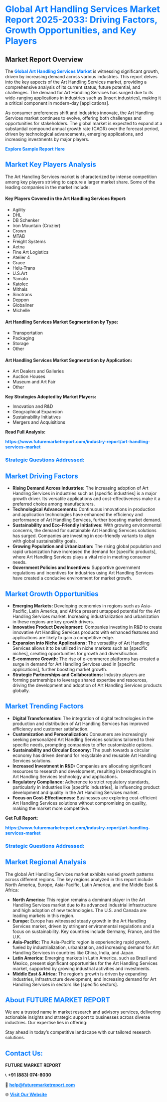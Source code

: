 <h1 style="color: #007BFF;">Global Art Handling Services Market Report 2025-2033: Driving Factors, Growth Opportunities, and Key Players</h1>

<section id="overview">
<h2>Market Report Overview</h2>
<p>The <a href="https://www.futuremarketreport.com/industry-report/art-handling-services-market" style="color: #007BFF; text-decoration: none;"><strong>Global Art Handling Services Market</strong></a> is witnessing significant growth, driven by increasing demand across various industries. This report delves into the key aspects of the Art Handling Services market, providing a comprehensive analysis of its current status, future potential, and challenges. The demand for Art Handling Services has surged due to its wide-ranging applications in industries such as [insert industries], making it a critical component in modern-day [applications].</p>
<p>As consumer preferences shift and industries innovate, the Art Handling Services market continues to evolve, offering both challenges and opportunities for stakeholders. The global market is expected to expand at a substantial compound annual growth rate (CAGR) over the forecast period, driven by technological advancements, emerging applications, and increasing investments by major players.</p>
</section>

<section id="overview">
<p><a href="https://www.futuremarketreport.com/request-sample/reportId=40912" style="color: #007BFF; text-decoration: none;"><strong>Explore Sample Report Here</strong></a></p>
</section>

<section id="key-players">
<h2 style="color: #007BFF;">Market Key Players Analysis</h2>
<p>The Art Handling Services market is characterized by intense competition among key players striving to capture a larger market share. Some of the leading companies in the market include:</p>
<h4>Key Players Covered in the Art Handling Services Report:</h4>
<ul><li>Agility</li><li>DHL</li><li>DB Schenker</li><li>Iron Mountain (Crozier)</li><li>Crown</li><li>MTAB</li><li>Freight Systems</li><li>Aetna</li><li>Fine Art Logistics</li><li>Atelier 4</li><li>Grace</li><li>Helu-Trans</li><li>U.S.Art</li><li>Yamato</li><li>Katolec</li><li>Mithals</li><li>Sinotrans</li><li>Deppon</li><li>Globaliner</li><li>Michelle</li></ul>
<h4>Art Handling Services Market Segmentation by Type:</h4>
<ul><li>Transportation</li><li>Packaging</li><li>Storage</li><li>Other</li></ul>

<h4>Art Handling Services Market Segmentation by Application:</h4>
<ul><li>Art Dealers and Galleries</li><li>Auction Houses</li><li>Museum and Art Fair</li><li>Other</li></ul>
<p><strong>Key Strategies Adopted by Market Players:</strong></p>
<ul>
<li>Innovation and R&D</li>
<li>Geographical Expansion</li>
<li>Sustainability Initiatives</li>
<li>Mergers and Acquisitions</li>
</ul>
</section>

<section>
<p><strong>Read Full Analysis: </strong></p><a href="https://www.futuremarketreport.com/industry-report/art-handling-services-market" style="color: #007BFF; text-decoration: none;"><strong>https://www.futuremarketreport.com/industry-report/art-handling-services-market</strong></a>
<h3 style="color: #007BFF;">Strategic Questions Addressed:</h3>
</section>

<section id="driving-factors">
<h2 style="color: #007BFF;">Market Driving Factors</h2>
<ul>
<li><strong>Rising Demand Across Industries:</strong> The increasing adoption of Art Handling Services in industries such as [specific industries] is a major growth driver. Its versatile applications and cost-effectiveness make it a preferred choice among manufacturers.</li>
<li><strong>Technological Advancements:</strong> Continuous innovations in production and application technologies have enhanced the efficiency and performance of Art Handling Services, further boosting market demand.</li>
<li><strong>Sustainability and Eco-Friendly Initiatives:</strong> With growing environmental concerns, the demand for sustainable Art Handling Services solutions has surged. Companies are investing in eco-friendly variants to align with global sustainability goals.</li>
<li><strong>Growing Population and Urbanization:</strong> The rising global population and rapid urbanization have increased the demand for [specific products], where Art Handling Services plays a vital role in meeting consumer needs.</li>
<li><strong>Government Policies and Incentives:</strong> Supportive government regulations and incentives for industries using Art Handling Services have created a conducive environment for market growth.</li>
</ul>
</section>

<section id="growth-opportunities">
<h2 style="color: #007BFF;">Market Growth Opportunities</h2>
<ul>
<li><strong>Emerging Markets:</strong> Developing economies in regions such as Asia-Pacific, Latin America, and Africa present untapped potential for the Art Handling Services market. Increasing industrialization and urbanization in these regions are key growth drivers.</li>
<li><strong>Innovative Product Development:</strong> Companies investing in R&D to create innovative Art Handling Services products with enhanced features and applications are likely to gain a competitive edge.</li>
<li><strong>Expansion into Niche Applications:</strong> The versatility of Art Handling Services allows it to be utilized in niche markets such as [specific niches], creating opportunities for growth and diversification.</li>
<li><strong>E-commerce Growth:</strong> The rise of e-commerce platforms has created a surge in demand for Art Handling Services used in [specific applications], further boosting market growth.</li>
<li><strong>Strategic Partnerships and Collaborations:</strong> Industry players are forming partnerships to leverage shared expertise and resources, driving the development and adoption of Art Handling Services products globally.</li>
</ul>
</section>

<section id="trending-factors">
<h2 style="color: #007BFF;">Market Trending Factors</h2>
<ul>
<li><strong>Digital Transformation:</strong> The integration of digital technologies in the production and distribution of Art Handling Services has improved efficiency and customer satisfaction.</li>
<li><strong>Customization and Personalization:</strong> Consumers are increasingly seeking personalized Art Handling Services solutions tailored to their specific needs, prompting companies to offer customizable options.</li>
<li><strong>Sustainability and Circular Economy:</strong> The push towards a circular economy has driven demand for recyclable and reusable Art Handling Services solutions.</li>
<li><strong>Increased Investment in R&D:</strong> Companies are allocating significant resources to research and development, resulting in breakthroughs in Art Handling Services technology and applications.</li>
<li><strong>Regulatory Compliance:</strong> Adherence to strict regulatory standards, particularly in industries like [specific industries], is influencing product development and quality in the Art Handling Services market.</li>
<li><strong>Focus on Cost-Effectiveness:</strong> Businesses are exploring cost-efficient Art Handling Services solutions without compromising on quality, making the market more competitive.</li>
</ul>
</section>

<section>
<p><strong>Get Full Report: </strong></p><a href="https://www.futuremarketreport.com/industry-report/art-handling-services-market" style="color: #007BFF; text-decoration: none;"><strong>https://www.futuremarketreport.com/industry-report/art-handling-services-market</strong></a>
<h3 style="color: #007BFF;">Strategic Questions Addressed:</h3>
</section>


<section id="regional-analysis">
<h2 style="color: #007BFF;">Market Regional Analysis</h2>
<p>The global Art Handling Services market exhibits varied growth patterns across different regions. The key regions analyzed in this report include North America, Europe, Asia-Pacific, Latin America, and the Middle East & Africa:</p>
<ul>
<li><strong>North America:</strong> This region remains a dominant player in the Art Handling Services market due to its advanced industrial infrastructure and high adoption of new technologies. The U.S. and Canada are leading markets in this region.</li>
<li><strong>Europe:</strong> Europe has witnessed steady growth in the Art Handling Services market, driven by stringent environmental regulations and a focus on sustainability. Key countries include Germany, France, and the U.K.</li>
<li><strong>Asia-Pacific:</strong> The Asia-Pacific region is experiencing rapid growth, fueled by industrialization, urbanization, and increasing demand for Art Handling Services in countries like China, India, and Japan.</li>
<li><strong>Latin America:</strong> Emerging markets in Latin America, such as Brazil and Mexico, present significant opportunities for the Art Handling Services market, supported by growing industrial activities and investments.</li>
<li><strong>Middle East & Africa:</strong> The region’s growth is driven by expanding industries, infrastructure development, and increasing demand for Art Handling Services in sectors like [specific sectors].</li>
</ul>
</section>

<footer>
<h2 style="color: #007BFF;">About FUTURE MARKET REPORT</h2>
<p>We are a trusted name in market research and advisory services, delivering actionable insights and strategic support to businesses across diverse industries. Our expertise lies in offering:</p>

<p>Stay ahead in today’s competitive landscape with our tailored research solutions.</p>

<h2 style="color: #007BFF;">Contact Us:</h2>
<p><strong>FUTURE MARKET REPORT</strong></p>
<p>📞 <strong>+91 (883) 074-8030</strong></p>
<p>📧 <strong><a href="mailto:help@futuremarketreport.com" style="color: #007BFF;">help@futuremarketreport.com</a></strong></p>
<p>🌐 <strong><a href="https://www.futuremarketreport.com/" style="color: #007BFF;">Visit Our Website</a></strong></p>
</footer>